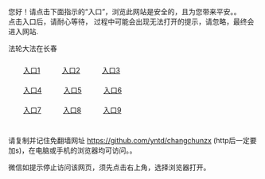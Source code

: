 您好！请点击下面指示的“入口”，浏览此网站是安全的，且为您带来平安。。 <br/>
点击入口后，请耐心等待， 过程中可能会出现无法打开的提示，请忽略，最终会进入网站. </br>

法轮大法在长春<br/>
<div style="padding:10px"><a style="margin:20px" target="_blank" href="https://d2kbp9yjpa2lu7.cloudfront.net/2Qpsp?xwioahzw" id="ccLink1" rel="nofollow">入口1</a> <a target="_blank" style="margin:20px" href="https://d1wevb4s3qo4eg.cloudfront.net/2Qpsp?xxnkfcff" id="ccLink2" rel="nofollow">入口2</a> <a style="margin:20px" target="_blank" href="https://dfflcezkegiiw.cloudfront.net/2Qpsp?lweabenw" id="ccLink3" rel="nofollow">入口3</a></div>

<div style="padding:10px" ><a style="margin:20px" target="_blank" href="https://d2kbp9yjpa2lu7.cloudfront.net/2Qpsp?xwioahzw" id="ccLink4" rel="nofollow">入口4</a> <a style="margin:20px" href="https://d1wevb4s3qo4eg.cloudfront.net/2Qpsp?xxnkfcff" target="_blank" id="ccLink5" rel="nofollow">入口5</a> <a style="margin:20px" href="https://dfflcezkegiiw.cloudfront.net/2Qpsp?lweabenw" target="_blank" id="ccLink6" rel="nofollow">入口6</a></div>

<div style="padding:10px"><a style="margin:20px" target="_blank" href="https://d2kbp9yjpa2lu7.cloudfront.net/2Qpsp?xwioahzw" id="ccLink7" rel="nofollow">入口7</a> <a style="margin:20px" href="https://d1wevb4s3qo4eg.cloudfront.net/2Qpsp?xxnkfcff" target="_blank" id="ccLink8" rel="nofollow">入口8</a> <a style="margin:20px" target="_blank" href="https://dfflcezkegiiw.cloudfront.net/2Qpsp?lweabenw" id="ccLink9" rel="nofollow">入口9</a></div>

<br/>



请复制并记住免翻墙网址 https://github.com/yntd/changchunzx (http后一定要加s)，在电脑或手机的浏览器均可访问。。<br/>

微信如提示停止访问该网页，须先点击右上角，选择浏览器打开。
